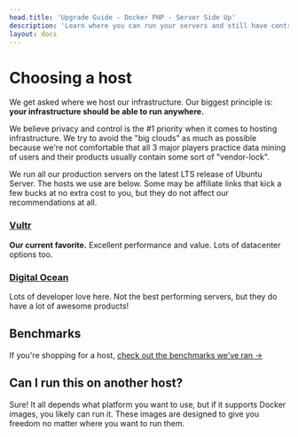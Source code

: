 ```yaml
---
head.title: 'Upgrade Guide - Docker PHP - Server Side Up'
description: 'Learn where you can run your servers and still have control of your data.'
layout: docs
---
```


# Choosing a host
We get asked where we host our infrastructure. Our biggest principle is: **your infrastructure should be able to run anywhere.**

We believe privacy and control is the #1 priority when it comes to hosting infrastructure. We try to avoid the "big clouds" as much as possible because we're not comfortable that all 3 major players practice data mining of users and their products usually contain some sort of "vendor-lock".

We run all our production servers on the latest LTS release of Ubuntu Server. The hosts we use are below. Some may be affiliate links that kick a few bucks at no extra cost to you, but they do not affect our recommendations at all. 

### [Vultr](https://vultr.grsm.io/create)
**Our current favorite.** Excellent performance and value. Lots of datacenter options too.

### [Digital Ocean](https://m.do.co/c/f3bad4b927ca)
Lots of developer love here. Not the best performing servers, but they do have a lot of awesome products!

## Benchmarks
If you're shopping for a host, [check out the benchmarks we've ran →](https://521dimensions.notion.site/Benchmark-Results-for-Self-hosted-Gitlab-Server-c6eca7c5f16d4bb8aeb989174fc58ffe)

## Can I run this on another host?
Sure! It all depends what platform you want to use, but if it supports Docker images, you likely can run it. These images are designed to give you freedom no matter where you want to run them.